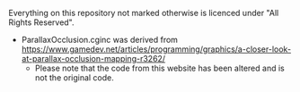 Everything on this repository not marked otherwise is licenced under "All Rights Reserved".

 - ParallaxOcclusion.cginc was derived from https://www.gamedev.net/articles/programming/graphics/a-closer-look-at-parallax-occlusion-mapping-r3262/
	- Please note that the code from this website has been altered and is not the original code.